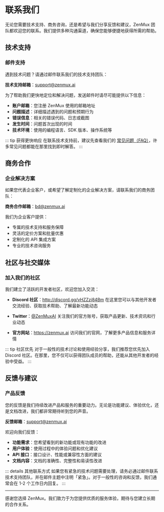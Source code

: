 # 联系我们

无论您需要技术支持、商务咨询，还是希望与我们分享反馈和建议，ZenMux 团队都欢迎您的联系。我们提供多种沟通渠道，确保您能够便捷地获得所需的帮助。

## 技术支持

### 邮件支持

遇到技术问题？请通过邮件联系我们的技术支持团队：

**技术支持邮箱**：<support@zenmux.ai>

为了帮助我们更快地定位和解决问题，发送邮件时请尽可能提供以下信息：

- **账户邮箱**：您注册 ZenMux 使用的邮箱地址
- **问题描述**：详细描述遇到的问题和预期行为
- **错误信息**：相关的错误代码、日志或截图
- **发生时间**：问题首次出现的时间
- **技术环境**：使用的编程语言、SDK 版本、操作系统等

::: tip 获得更快响应
在联系技术支持前，建议先查看我们的 [常见问题（FAQ）](/zh/help/faq)，许多常见问题都能在那里找到即时解答。
:::

## 商务合作

### 企业解决方案

如果您代表企业客户，或希望了解定制化的企业解决方案，请联系我们的商务团队：

**商务合作邮箱**：<bd@zenmux.ai>

我们为企业客户提供：

- 专属的技术支持和服务保障
- 灵活的定价方案和批量优惠
- 定制化的 API 集成方案
- 专业的技术咨询服务

## 社区与社交媒体

### 加入我们的社区

我们建立了活跃的开发者社区，欢迎您加入交流：

- **Discord 社区**：<http://discord.gg/vHZZzj84Bm>
  在这里您可以与其他开发者交流经验、获取技术帮助、了解最新功能动态

- **Twitter**：[@ZenMuxAI](https://twitter.com/ZenMuxAI)
  关注我们的官方账号，获取产品更新、技术资讯和行业动态

- **官方网站**：<https://zenmux.ai>
  访问我们的官网，了解更多产品信息和服务详情

::: tip 社区优先
对于一般性的技术讨论和使用经验分享，我们推荐您优先加入 Discord 社区。在那里，您不仅可以获得团队成员的帮助，还能从其他开发者的经验中受益。
:::

## 反馈与建议

### 产品反馈

您的反馈是我们持续改进产品和服务的重要动力。无论是功能建议、体验优化，还是文档改进，我们都非常期待听到您的声音。

**反馈邮箱**：<support@zenmux.ai>

欢迎向我们反馈：

- **功能需求**：您希望看到的新功能或现有功能的改进
- **用户体验**：使用过程中的体验问题和优化建议
- **API 接口**：接口设计、性能或兼容性方面的建议
- **文档内容**：文档的准确性、完整性和易读性改进

::: details 其他联系方式
如果您有紧急的技术问题需要处理，请务必通过邮件联系技术支持团队，并在邮件主题中注明「紧急」。对于一般性的咨询和反馈，我们通常会在 1-2 个工作日内回复。
:::

---

感谢您选择 ZenMux。我们致力于为您提供优质的服务体验，期待与您建立长期的合作关系。
